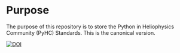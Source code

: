 # Purpose
The purpose of this repository is to store the Python in Heliophysics Community (PyHC) Standards. 
This is the canonical version.

[![DOI](https://zenodo.org/badge/161232041.svg)](https://zenodo.org/badge/latestdoi/161232041)
